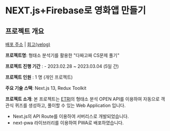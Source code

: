 # NEXT.js+Firebase로 영화앱 만들기
## 프로젝트 개요

[배포 주소](https://csquiz.vercel.app/) | [회고(velog)](https://velog.io/@bluecoolgod80/CS%ED%80%B4%EC%A6%88%EC%95%B1-%ED%9A%8C%EA%B3%A0.-%ED%98%95%ED%83%9C%EC%86%8C-%EB%B6%84%EC%84%9D-API%EC%99%80-Next.js%EB%A1%9C-CS-%ED%80%B4%EC%A6%88%EC%95%B1-%EB%A7%8C%EB%93%A4%EA%B8%B0-%ED%9A%8C%EA%B3%A0)

**프로젝트명**: 형태소 분석기를 활용한 "다짜고짜 CS문제 풀기"

**프로젝트 진행 기간** : - 2023.02.28 ~ 2023.03.04 (5일 간)

**프로젝트 인원** : 1 명 (개인 프로젝트)

**주요 기술 스택**: Next.js 13, Redux Toolkit

**프로젝트 소개**: 본 프로젝트는 [ETRI](https://aiopen.etri.re.kr/)의 형태소 분석 OPEN API를 이용하여 자동으로 객관식 퀴즈를 생성하고, 풀이할 수 있는 Web Application 입니다.
- Next.js의 API Route를 이용하여 서버리스로 개발되었습니다.
- next-pwa 라이브러리를 이용하여 PWA로 배포하였습니다.

